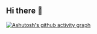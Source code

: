 ## Hi there 👋
[![Ashutosh's github activity graph](https://github-readme-activity-graph.vercel.app/graph?username=kaoxirui&theme=high-contrast)](https://github.com/ashutosh00710/github-readme-activity-graph)

<!--
**kaoxirui/kaoxirui** is a ✨ _special_ ✨ repository because its `README.md` (this file) appears on your GitHub profile.

Here are some ideas to get you started:

- 🔭 I’m currently working on ...
- 🌱 I’m currently learning ...
- 👯 I’m looking to collaborate on ...
- 🤔 I’m looking for help with ...
- 💬 Ask me about ...
- 📫 How to reach me: ...
- 😄 Pronouns: ...
- ⚡ Fun fact: ...
-->
